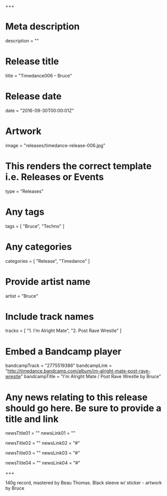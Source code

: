 +++

# Meta description
description = ""

# Release title
title = "Timedance006 – Bruce"

# Release date
date = "2016-09-30T00:00:01Z"

# Artwork
image = "releases/timedance-release-006.jpg"

# This renders the correct template i.e. Releases or Events
type = "Releases"

# Any tags
tags = [ 
	"Bruce", 
	"Techno"
]

# Any categories
categories = [ "Release", "Timedance" ]

# Provide artist name
artist = "Bruce"

# Include track names
tracks = [
	"1. I'm Alright Mate",
	"2. Post Rave Wrestle"
]

# Embed a Bandcamp player
bandcampTrack = "2775519386"
bandcampLink = "http://timedance.bandcamp.com/album/im-alright-mate-post-rave-wrestle"
bandcampTitle = "I&#39;m Alright Mate / Post Rave Wrestle by Bruce"

# Any news relating to this release should go here. Be sure to provide a title and link
newsTitle01 = ""
newsLink01 = ""

newsTitle02 = ""
newsLink02 = "#"

newsTitle03 = ""
newsLink03 = "#"

newsTitle04 = ""
newsLink04 = "#"

+++

<!-- Provide a summary/statement below -->
140g record, mastered by Beau Thomas. Black sleeve w/ sticker - artwork by Bruce